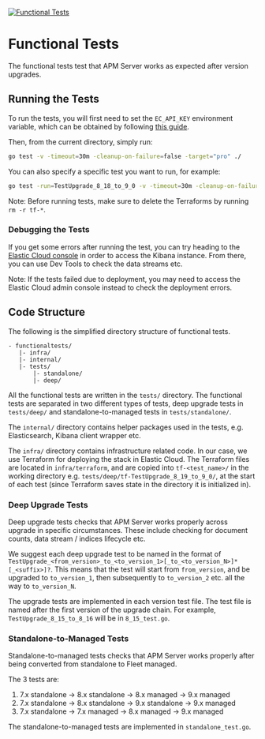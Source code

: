[![Functional Tests](https://github.com/elastic/apm-server/actions/workflows/functional-tests.yml/badge.svg)](https://github.com/elastic/apm-server/actions/workflows/functional-tests.yml)

# Functional Tests

The functional tests test that APM Server works as expected after version upgrades.

## Running the Tests

To run the tests, you will first need to set the `EC_API_KEY` environment variable, which can be obtained by following
[this guide](https://www.elastic.co/guide/en/cloud/current/ec-api-authentication.html).

Then, from the current directory, simply run:
```sh
go test -v -timeout=30m -cleanup-on-failure=false -target="pro" ./
```

You can also specify a specific test you want to run, for example:
```sh
go test -run=TestUpgrade_8_18_to_9_0 -v -timeout=30m -cleanup-on-failure=false -target="pro" ./
```

Note: Before running tests, make sure to delete the Terraforms by running `rm -r tf-*`.

### Debugging the Tests

If you get some errors after running the test, you can try heading to the [Elastic Cloud console](https://cloud.elastic.co/home)
in order to access the Kibana instance. From there, you can use Dev Tools to check the data streams etc.

Note: If the tests failed due to deployment, you may need to access the Elastic Cloud admin console instead to check the
deployment errors.

## Code Structure

The following is the simplified directory structure of functional tests.
```
- functionaltests/
   |- infra/
   |- internal/
   |- tests/
       |- standalone/
       |- deep/
```

All the functional tests are written in the `tests/` directory. The functional tests are separated in two different types
of tests, deep upgrade tests in `tests/deep/` and standalone-to-managed tests in `tests/standalone/`.

The `internal/` directory contains helper packages used in the tests, e.g. Elasticsearch, Kibana client wrapper etc.

The `infra/` directory contains infrastructure related code. In our case, we use Terraform for deploying the stack in
Elastic Cloud. The Terraform files are located in `infra/terraform`, and are copied into `tf-<test_name>/` in the working 
directory e.g. `tests/deep/tf-TestUpgrade_8_19_to_9_0/`, at the start of each test (since Terraform saves state in the directory 
it is initialized in).

### Deep Upgrade Tests

Deep upgrade tests checks that APM Server works properly across upgrade in specific circumstances. These include checking
for document counts, data stream / indices lifecycle etc.

We suggest each deep upgrade test to be named in the format of `TestUpgrade_<from_version>_to_<to_version_1>[_to_<to_version_N>]*[_<suffix>]?`.
This means that the test will start from `from_version`, and be upgraded to `to_version_1`, then subsequently to
`to_version_2` etc. all the way to `to_version_N`.

The upgrade tests are implemented in each version test file. The test file is named after the first version of the upgrade
chain. For example, `TestUpgrade_8_15_to_8_16` will be in `8_15_test.go`.

### Standalone-to-Managed Tests

Standalone-to-managed tests checks that APM Server works properly after being converted from standalone to Fleet managed.

The 3 tests are:
1. 7.x standalone -> 8.x standalone -> 8.x managed -> 9.x managed
2. 7.x standalone -> 8.x standalone -> 9.x standalone -> 9.x managed
3. 7.x standalone -> 7.x managed -> 8.x managed -> 9.x managed

The standalone-to-managed tests are implemented in `standalone_test.go`.